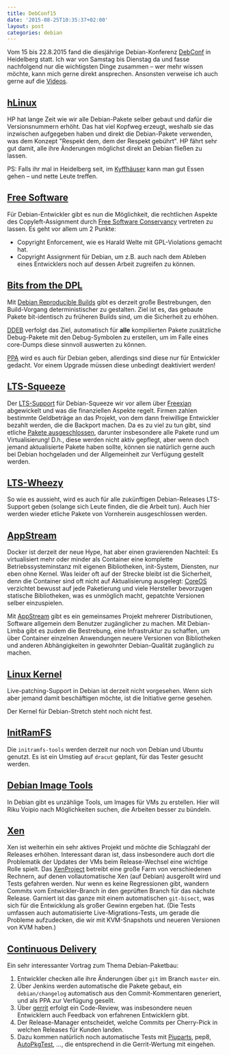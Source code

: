 ```yaml
---
title: DebConf15
date: '2015-08-25T10:35:37+02:00'
layout: post
categories: debian
---
```


Vom 15 bis 22.8.2015 fand die diesjährige Debian-Konferenz [DebConf](http://debconf15.debconf.org/ "DebConf15") in Heidelberg statt.
Ich war von Samstag bis Dienstag da und fasse nachfolgend nur die wichtigsten Dinge zusammen – wer mehr wissen möchte, kann mich gerne direkt ansprechen.
Ansonsten verweise ich auch gerne auf die [Videos](http://debconf15.debconf.org/videostream.xhtml "DebConf15 Videos").

## [hLinux](https://summit.debconf.org/debconf15/meeting/259/hlinux-hps-debian-derivative-a-year-later/)

HP hat lange Zeit wie wir alle Debian-Pakete selber gebaut und dafür die Versionsnummern erhöht.
Das hat viel Kopfweg erzeugt, weshalb sie das inzwischen aufgegeben haben und direkt die Debian-Pakete verwenden, was dem Konzept "Respekt dem, dem der Respekt gebührt".
HP fährt sehr gut damit, alle ihre Änderungen möglichst direkt an Debian fließen zu lassen.

PS: Falls ihr mal in Heidelberg seit, im [Kyffhäuser](http://www.xn--kyffhuser-dasgasthaus-91b.de/) kann man gut Essen gehen – und nette Leute treffen.

## [Free Software](https://summit.debconf.org/debconf15/meeting/329/debians-central-role-future-software-freedom/)

Für Debian-Entwickler gibt es nun die Möglichkeit, die rechtlichen Aspekte des Copyleft-Assignment durch [Free Software Conservancy](https://sfconservancy.org/) vertreten zu lassen.
Es geht vor allem um 2 Punkte:

- Copyright Enforcement, wie es Harald Welte mit GPL-Violations gemacht hat.
- Copyright Assignment für Debian, um z.B. auch nach dem Ableben eines Entwicklers noch auf dessen Arbeit zugreifen zu können.

## [Bits from the DPL](https://summit.debconf.org/debconf15/meeting/198/bits-from-the-dpl/)

Mit [Debian Reproducible Builds](https://wiki.debian.org/ReproducibleBuilds) gibt es derzeit große Bestrebungen, den Build-Vorgang deterministischer zu gestalten.
Ziel ist es, das gebaute Pakete bit-identisch zu früheren Builds sind, um die Sicherheit zu erhöhen.

[DDEB](https://wiki.debian.org/AutomaticDebugPackages) verfolgt das Ziel, automatisch für **alle** kompilierten Pakete zusätzliche Debug-Pakete mit den Debug-Symbolen zu erstellen, um im Falle eines core-Dumps diese sinnvoll auswerten zu können.

[PPA](http://wiki.ubuntuusers.de/launchpad/PPA) wird es auch für Debian geben, allerdings sind diese nur für Entwickler gedacht.
Vor einem Upgrade müssen diese unbedingt deaktiviert werden!

## [LTS-Squeeze](https://summit.debconf.org/debconf15/meeting/169/the-debian-long-term-support-team-past-present-and-future/)

Der [LTS-Support](https://wiki.debian.org/LTS) für Debian-Squeeze wir vor allem über [Freexian](https://www.freexian.com/) abgewickelt und was die finanziellen Aspekte regelt.
Firmen zahlen bestimmte Geldbeträge an das Projekt, von dem dann freiwillige Entwickler bezahlt werden, die die Backport machen.
Da es zu viel zu tun gibt, sind etliche [Pakete ausgeschlossen](http://anonscm.debian.org/cgit/collab-maint/debian-security-support.git/tree/security-support-ended.deb6), darunter insbesondere alle Pakete rund um Virtualisierung!
D.h., diese werden nicht aktiv gepflegt, aber wenn doch jemand aktualisierte Pakete haben sollte, können sie natürlich gerne auch bei Debian hochgeladen und der Allgemeinheit zur Verfügung gestellt werden.

## [LTS-Wheezy](https://summit.debconf.org/debconf15/meeting/189/preparing-for-wheezy-lts/)

So wie es aussieht, wird es auch für alle zukünftigen Debian-Releases LTS-Support geben (solange sich Leute finden, die die Arbeit tun).
Auch hier werden wieder etliche Pakete von Vornherein ausgeschlossen werden.

## [AppStream](https://summit.debconf.org/debconf15/meeting/200/appstream-limba-xdgapp-past-present-and-future/)

Docker ist derzeit der neue Hype, hat aber einen gravierenden Nachteil:
Es virtualisiert mehr oder minder als Container eine komplette Betriebssysteminstanz mit eigenen Bibliotheken, init-System, Diensten, nur eben ohne Kernel.
Was leider oft auf der Strecke bleibt ist die Sicherheit, denn die Container sind oft nicht auf Aktualisierung ausgelegt:
[CoreOS](https://coreos.com/) verzichtet bewusst auf jede Paketierung und viele Hersteller bevorzugen statische Bibliotheken, was es unmöglich macht, gepatchte Versionen selber einzuspielen.

Mit [AppStream](http://www.freedesktop.org/wiki/Distributions/AppStream/) gibt es ein gemeinsames Projekt mehrerer Distributionen, Software allgemein dem Benutzer zugänglicher zu machen.
Mit Debian-Limba gibt es zudem die Bestrebung, eine Infrastruktur zu schaffen, um über Container einzelnen Anwendungen neuere Versionen von Bibliotheken und anderen Abhängigkeiten in gewohnter Debian-Qualität zugänglich zu machen.

## [Linux Kernel](https://summit.debconf.org/debconf15/meeting/221/whats-new-in-the-linux-kernel/)

Live-patching-Support in Debian ist derzeit nicht vorgesehen.
Wenn sich aber jemand damit beschäftigen möchte, ist die Initiative gerne gesehen.

Der Kernel für Debian-Stretch steht noch nicht fest.

## [InitRamFS](https://summit.debconf.org/debconf15/meeting/223/the-initramfs-in-stretch/)

Die `initramfs-tools` werden derzeit nur noch von Debian und Ubuntu genutzt.
Es ist ein Umstieg auf `dracut` geplant, für das Tester gesucht werden.

## [Debian Image Tools](https://summit.debconf.org/debconf15/meeting/246/creating-bootable-debian-images/)

In Debian gibt es unzählige Tools, um Images für VMs zu erstellen.
Hier will Riku Voipio nach Möglichkeiten suchen, die Arbeiten besser zu bündeln.

## [Xen](https://summit.debconf.org/debconf15/meeting/279/xen-upstream-bof/)

Xen ist weiterhin ein sehr aktives Projekt und möchte die Schlagzahl der Releases erhöhen.
Interessant daran ist, dass insbesondere auch dort die Problematik der Updates der VMs beim Release-Wechsel eine wichtige Rolle spielt.
Das [XenProject](http://www.xenproject.org/) betreibt eine große Farm von verschiedenen Rechnern, auf denen vollautomatische Xen (auf Debian) ausgerollt wird und Tests gefahren werden.
Nur wenn es keine Regressionen gibt, wandern Commits vom Entwickler-Branch in den geprüften Branch für das nächste Release.
Garniert ist das ganze mit einem automatischen `git-bisect`, was sich für die Entwicklung als großer Gewinn ergeben hat.
(Die Tests umfassen auch automatisierte Live-Migrations-Tests, um gerade die Probleme aufzudecken, die wir mit KVM-Snapshots und neueren Versionen von KVM haben.)

## [Continuous Delivery](https://summit.debconf.org/debconf15/meeting/221/whats-new-in-the-linux-kernel/)

Ein sehr interessanter Vortrag zum Thema Debian-Paketbau:

1. Entwickler checken alle ihre Änderungen über `git` im Branch `master` ein.
2. Über Jenkins werden automatische die Pakete gebaut, ein `debian/changelog` automatisch aus den Commit-Kommentaren generiert, und als PPA zur Verfügung gesellt.
3. Über [gerrit](https://code.google.com/p/gerrit/) erfolgt ein Code-Review, was insbesondere neuen Entwicklern auch Feedback von erfahrenen Entwicklern gibt.
4. Der Release-Manager entscheidet, welche Commits per Cherry-Pick in welchen Releases für Kunden landen.
5. Dazu kommen natürlich noch automatische Tests mit [Piuparts](https://wiki.debian.org/piuparts), pep8, [AutoPkgTest](http://dep.debian.net/deps/dep8/), …, die entsprechend in die Gerrit-Wertung mit eingehen.

